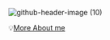 ![github-header-image (10)](https://github.com/prashanti-ps/prashanti-ps/assets/78148121/ac154cc0-35ec-4e99-b195-6435b45565a8)

💡[More About me](https://prashanti-ps-portfolio.my.canva.site/) 
